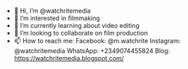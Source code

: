 - 👋 Hi, I’m @watchritemedia
- 👀 I’m interested in filmmaking 
- 🌱 I’m currently learning about video editing 
- 💞️ I’m looking to collaborate on film production 
- 📫 How to reach me:
Facebook: @m.watchrite 
Instagram: @watchritemedia
WhatsApp: +2349074455824 
Blog: https://watchritemedia.blogspot.com/

<!---
watchritemedia/watchritemedia is a ✨ special ✨ repository because its `README.md` (this file) appears on your GitHub profile.
You can click the Preview link to take a look at your changes.
--->
